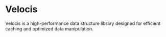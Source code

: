 # Velocis
Velocis is a high-performance data structure library designed for efficient caching and optimized data manipulation.
